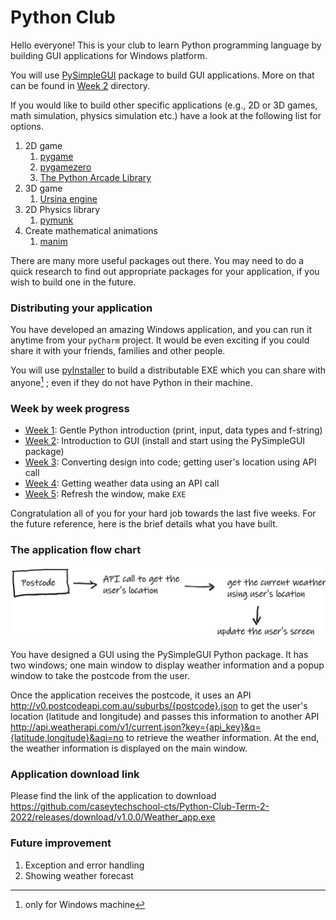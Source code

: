 # Python Club

Hello everyone! This is your club to learn Python programming language by building GUI
applications for Windows platform.

You will use [PySimpleGUI](https://pysimplegui.readthedocs.io/en/latest/) package to build GUI applications. More on that can be found in [Week 2](week_2/readme.md) directory.

If you would like to build other specific applications (e.g., 2D or 3D games, math simulation, physics simulation etc.) have a 
look at the following list for options.

1. 2D game
   1. [pygame](https://www.pygame.org/wiki/GettingStarted)
   2. [pygamezero](https://pygame-zero.readthedocs.io/en/stable/#)
   3. [The Python Arcade Library](https://api.arcade.academy/en/latest/index.html)
2. 3D game
   1. [Ursina engine](https://www.ursinaengine.org/)
3. 2D Physics library
   1. [pymunk](http://www.pymunk.org/en/latest/)
4. Create mathematical animations
   1. [manim](https://www.manim.community/)

There are many more useful packages out there. You may need to do a quick research to
find out appropriate packages for your application, if you wish to build one in the future.

### Distributing your application
You have developed an amazing Windows application, and you can run it anytime from your `pyCharm` project.
It would be even exciting if you could share it with your friends, families and other people. 

You will use [pyInstaller](https://pyinstaller.org/en/stable/) to build a distributable EXE which you can share with anyone[^1]
; even if they do not have Python in their machine.

### Week by week progress
- [Week 1](week_1): Gentle Python introduction (print, input, data types and f-string)
- [Week 2](week_2): Introduction to GUI (install and start using the PySimpleGUI package)
- [Week 3](week_3): Converting design into code; getting user's location using API call
- [Week 4](week_4): Getting weather data using an API call
- [Week 5](week_5): Refresh the window, make `EXE`

Congratulation all of you for your hard job towards the last five weeks. For the future
reference, here is the brief details what you have built.

### The application flow chart

![application flow chart](Whiteboard.png)

You have designed a GUI using the PySimpleGUI Python package. It has two windows; one main window
to display weather information and a popup window to take the postcode from the user.

Once the application receives the postcode, it uses an API http://v0.postcodeapi.com.au/suburbs/{postcode}.json
to get the user's location (latitude and longitude) and passes this information
to another API http://api.weatherapi.com/v1/current.json?key={api_key}&q={latitude,longitude}&aqi=no to
retrieve the weather information. At the end, the weather information is displayed
on the main window.

### Application download link

Please find the link of the application to download
https://github.com/caseytechschool-cts/Python-Club-Term-2-2022/releases/download/v1.0.0/Weather_app.exe

### Future improvement

1. Exception and error handling
2. Showing weather forecast

[^1]: only for Windows machine